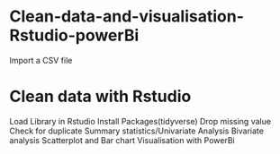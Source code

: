 # Clean-data-and-visualisation-Rstudio-powerBi
Import a CSV file 
# Clean data with Rstudio
Load Library in Rstudio
Install Packages(tidyverse)
Drop missing value
Check for duplicate
Summary statistics/Univariate Analysis
Bivariate analysis
Scatterplot and Bar chart
Visualisation with PowerBi  
